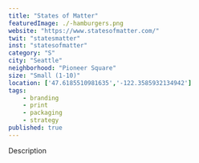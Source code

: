 ```yaml
---
title: "States of Matter"
featuredImage: ./-hamburgers.png
website: "https://www.statesofmatter.com/"
twit: "statesmatter"
inst: "statesofmatter"
category: "S"
city: "Seattle"
neighborhood: "Pioneer Square"
size: "Small (1-10)"
location: ['47.6185510981635','-122.3585932134942']
tags:
    - branding
    - print
    - packaging
    - strategy
published: true
---
```


Description
